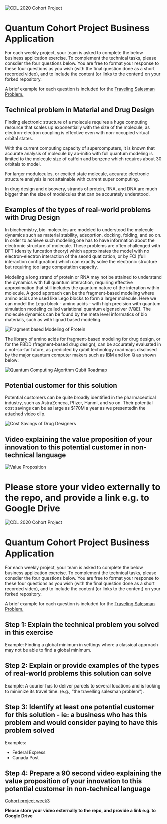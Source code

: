 ![CDL 2020 Cohort Project](../figures/CDL_logo.jpg)
# Quantum Cohort Project Business Application

For each weekly project, your team is asked to complete the below business application exercise.
To complement the technical tasks, please consdier the four questions below.
You are free to format your response to these four questions as you wish (with the final question done as a short recorded video), and to include
the content (or links to the content) on your forked repository.

A brief example for each question is included for the 
[Traveling Salesman Problem.](https://en.wikipedia.org/wiki/Travelling_salesman_problem)

## Technical problem in Material and Drug Design

Finding electronic structure of a molecule requires a huge computing resource that scales up exponentially with the size of the molecule, as electron-electron coupling is effective even with non-occupied virtual orbital states. 

With the current computing capacity of supercomputers, it is known that accurate analysis of molecule by ab-initio with full quantum modeling is limited to the molecule size of caffein and benzene which requires about 30 orbitals to model. 

For larger modulecules, or excited state molecule, accurate electronic structure analysis is not attainable with current super computing. 

In drug design and discovery, strands of protein, RNA, and DNA are much bigger than the size of modelcules that can be accurately understood. 

## Examples of the types of real-world problems with Drug Design

In biochemistry, bio-molecules are modeled to understood the molecule dynamics such as material stability, adsoprtion, docking, folding, and so on. In order to achieve such modeling,one has to have information about the electronic structure of molecule. These problems are often challenged with DFT (density funcation theory) which approximates the model with no electron-electron interaction of the seond quatization, or by FCI (full interaction configuration) which can exactly solve the electronic structure but requiring too large computation capacity.  

Modeling a long strand of protein or RNA may not be attained to understand the dynamics with full quantum interaction, requiring effective approximation that still includes the quantum nature of the interation within molecule. A good approach can be the fragment-based modeling where amino acids are used like Lego blocks to form a larger molecule. Here we can model the Lego block - amino acids - with high precision with quantum simulation modeling called variational quantum eigensolver (VQE). The molecule dynamics can be found by the meta level informatics of bio materials, such as with lignad based modeling.    

![Fragment based Modeling of Protein](./figures/FBM.png)

The library of amino acids for fragment-based modeling for drug design, or for the FBDD (fragment-based drug design), can be accurately evaluated in a not-so-far future, as predicted by qubit technology roadmaps disclosed by the major quantum computer makers such as IBM and Ion Q as shown below:

![Quantum Computing Algorithm Qubit Roadmap](./figures/qubit_roadmap.png)
 

## Potential customer for this solution 

Potential customers can be quite broadly identified in the pharmaceutical industry, such as AstraZeneca, Pfizer, Hanmi, and so on. Their potential cost savings can be as large as $170M a year as we presentedin the attached video clip. 

![Cost Savings of Drug Designers](./figures/CostSavings.png)



## Video explaining the value proposition of your innovation to this potential customer in non-technical language

![Value Proposition](https://drive.google.com/file/d/1WSJwyxpYl1l1R0a4xrXIE75CK43yHqbT/view?usp=sharing)



**Please store your video externally to the repo, and provide a link e.g. to Google Drive**
=======
![CDL 2020 Cohort Project](../figures/CDL_logo.jpg)
# Quantum Cohort Project Business Application

For each weekly project, your team is asked to complete the below business application exercise.
To complement the technical tasks, please consdier the four questions below.
You are free to format your response to these four questions as you wish (with the final question done as a short recorded video), and to include
the content (or links to the content) on your forked repository.

A brief example for each question is included for the 
[Traveling Salesman Problem.](https://en.wikipedia.org/wiki/Travelling_salesman_problem)

## Step 1: Explain the technical problem you solved in this exercise

Example: Finding a global minimum in settings where a classical approach may not be able to find a global minimum.

## Step 2: Explain or provide examples of the types of real-world problems this solution can solve

Example: A courier has to deliver parcels to several locations and is looking to minimize its travel time. (e.g., “the travelling salesman problem”).

## Step 3: Identify at least one potential customer for this solution - ie: a business who has this problem and would consider paying to have this problem solved

Examples: 
- Federal Express
- Canada Post

## Step 4: Prepare a 90 second video explaining the value proposition of your innovation to this potential customer in non-technical language
[Cohort project week3](https://drive.google.com/file/d/1WSJwyxpYl1l1R0a4xrXIE75CK43yHqbT/view?usp=sharing)

**Please store your video externally to the repo, and provide a link e.g. to Google Drive**
